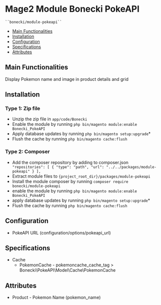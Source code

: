 # Mage2 Module Bonecki PokeAPI

    ``bonecki/module-pokeapi``

 - [Main Functionalities](#markdown-header-main-functionalities)
 - [Installation](#markdown-header-installation)
 - [Configuration](#markdown-header-configuration)
 - [Specifications](#markdown-header-specifications)
 - [Attributes](#markdown-header-attributes)


## Main Functionalities
Display Pokemon name and image in product details and grid

## Installation

### Type 1: Zip file
 - Unzip the zip file in `app/code/Bonecki`
 - Enable the module by running `php bin/magento module:enable Bonecki_PokeAPI`
 - Apply database updates by running `php bin/magento setup:upgrade`\*
 - Flush the cache by running `php bin/magento cache:flush`

### Type 2: Composer


 - Add the composer repository by adding to composer.json 
`    "repositories": [
   {
   "type": "path",
   "url": "../../packages/module-pokeapi"
   }
   ],`
 - Extract module files to `{project_root_dir}/packages/module-pokeapi`
 - Install the module composer by running `composer require bonecki/module-pokeapi`
 - enable the module by running `php bin/magento module:enable Bonecki_PokeAPI`
 - apply database updates by running `php bin/magento setup:upgrade`\*
 - Flush the cache by running `php bin/magento cache:flush`


## Configuration

 - PokeAPI URL (configuration/options/pokeapi_url)


## Specifications

 - Cache
	- PokemonCache - pokemoncache_cache_tag > Bonecki\PokeAPI\Model\Cache\PokemonCache


## Attributes

 - Product - Pokemon Name (pokemon_name)

